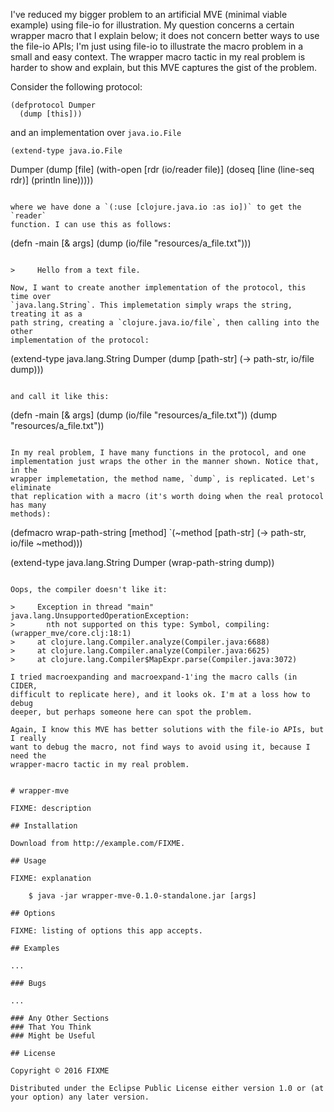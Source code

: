 I've reduced my bigger problem to an artificial MVE (minimal viable example)
using file-io for illustration. My question concerns a certain wrapper macro
that I explain below; it does not concern better ways to use the file-io APIs;
I'm just using file-io to illustrate the macro problem in a small and easy
context. The wrapper macro tactic in my real problem is harder to show and
explain, but this MVE captures the gist of the problem.

Consider the following protocol:

```
(defprotocol Dumper
  (dump [this]))
```

and an implementation over `java.io.File`


    (extend-type java.io.File
  Dumper
  (dump [file]
    (with-open [rdr (io/reader file)]
      (doseq [line (line-seq rdr)]
        (println line)))))
```

where we have done a `(:use [clojure.java.io :as io])` to get the `reader`
function. I can use this as follows:

```
(defn -main
  [& args]
  (dump (io/file "resources/a_file.txt")))
```

>     Hello from a text file.

Now, I want to create another implementation of the protocol, this time over
`java.lang.String`. This implemetation simply wraps the string, treating it as a
path string, creating a `clojure.java.io/file`, then calling into the other
implementation of the protocol:

```
(extend-type java.lang.String
  Dumper
  (dump [path-str] (-> path-str, io/file dump)))
```

and call it like this:

```
(defn -main
  [& args]
  (dump (io/file "resources/a_file.txt"))
  (dump          "resources/a_file.txt"))
```

In my real problem, I have many functions in the protocol, and one
implementation just wraps the other in the manner shown. Notice that, in the
wrapper implemetation, the method name, `dump`, is replicated. Let's eliminate
that replication with a macro (it's worth doing when the real protocol has many
methods):

```
(defmacro wrap-path-string [method]
  `(~method [path-str] (-> path-str, io/file ~method)))

(extend-type java.lang.String
  Dumper
  (wrap-path-string dump))
```

Oops, the compiler doesn't like it:

>     Exception in thread "main" java.lang.UnsupportedOperationException: 
>       nth not supported on this type: Symbol, compiling:(wrapper_mve/core.clj:18:1)
>     at clojure.lang.Compiler.analyze(Compiler.java:6688)
>     at clojure.lang.Compiler.analyze(Compiler.java:6625)
>     at clojure.lang.Compiler$MapExpr.parse(Compiler.java:3072)

I tried macroexpanding and macroexpand-1'ing the macro calls (in CIDER,
difficult to replicate here), and it looks ok. I'm at a loss how to debug
deeper, but perhaps someone here can spot the problem.

Again, I know this MVE has better solutions with the file-io APIs, but I really
want to debug the macro, not find ways to avoid using it, because I need the
wrapper-macro tactic in my real problem.


# wrapper-mve

FIXME: description

## Installation

Download from http://example.com/FIXME.

## Usage

FIXME: explanation

    $ java -jar wrapper-mve-0.1.0-standalone.jar [args]

## Options

FIXME: listing of options this app accepts.

## Examples

...

### Bugs

...

### Any Other Sections
### That You Think
### Might be Useful

## License

Copyright © 2016 FIXME

Distributed under the Eclipse Public License either version 1.0 or (at
your option) any later version.
